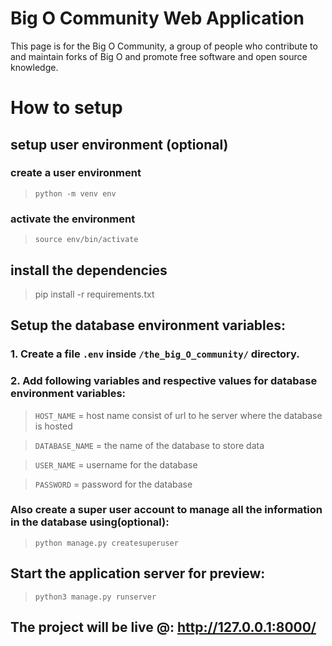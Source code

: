 # Big O Community Web Application
This page is for the Big O Community, a group of people who contribute to and maintain forks of Big O and promote free software and open source knowledge.

# How to setup
## setup user environment (optional)
### create a user environment
> ```python -m venv env```
### activate the environment
> ```source env/bin/activate```

## install the dependencies
> pip install -r requirements.txt

## Setup the database environment variables:

### 1. Create a file `.env` inside `/the_big_O_community/` directory.

### 2. Add following variables and respective values for database environment variables:

>```HOST_NAME``` = host name consist of url to he server where the database is hosted 

>```DATABASE_NAME``` = the name of the database to store data

>```USER_NAME``` = username for the database

>```PASSWORD``` = password for the database

### Also create a super user account to manage all the information in the database using(optional):
> ```python manage.py createsuperuser```

## Start the application server for preview:
> ```python3 manage.py runserver```

## The project will be live @: http://127.0.0.1:8000/
